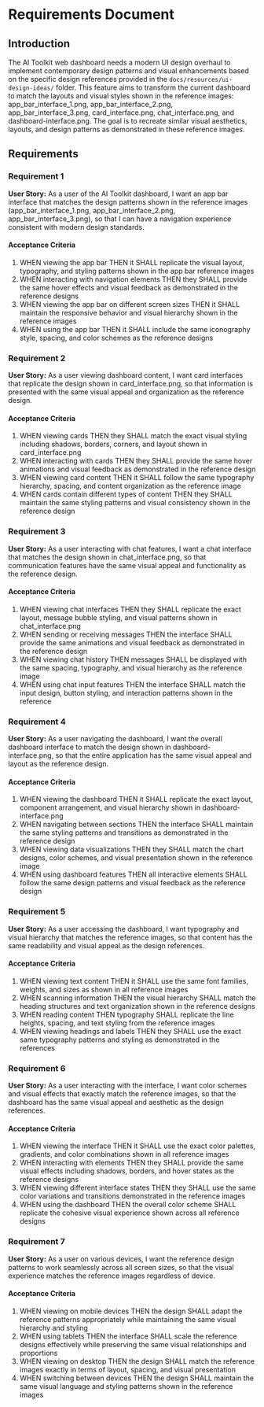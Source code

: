 # Requirements Document

## Introduction

The AI Toolkit web dashboard needs a modern UI design overhaul to implement contemporary design patterns and visual enhancements based on the specific design references provided in the `docs/resources/ui-design-ideas/` folder. This feature aims to transform the current dashboard to match the layouts and visual styles shown in the reference images: app_bar_interface_1.png, app_bar_interface_2.png, app_bar_interface_3.png, card_interface.png, chat_interface.png, and dashboard-interface.png. The goal is to recreate similar visual aesthetics, layouts, and design patterns as demonstrated in these reference images.

## Requirements

### Requirement 1

**User Story:** As a user of the AI Toolkit dashboard, I want an app bar interface that matches the design patterns shown in the reference images (app_bar_interface_1.png, app_bar_interface_2.png, app_bar_interface_3.png), so that I can have a navigation experience consistent with modern design standards.

#### Acceptance Criteria

1. WHEN viewing the app bar THEN it SHALL replicate the visual layout, typography, and styling patterns shown in the app bar reference images
2. WHEN interacting with navigation elements THEN they SHALL provide the same hover effects and visual feedback as demonstrated in the reference designs
3. WHEN viewing the app bar on different screen sizes THEN it SHALL maintain the responsive behavior and visual hierarchy shown in the reference images
4. WHEN using the app bar THEN it SHALL include the same iconography style, spacing, and color schemes as the reference designs

### Requirement 2

**User Story:** As a user viewing dashboard content, I want card interfaces that replicate the design shown in card_interface.png, so that information is presented with the same visual appeal and organization as the reference design.

#### Acceptance Criteria

1. WHEN viewing cards THEN they SHALL match the exact visual styling including shadows, borders, corners, and layout shown in card_interface.png
2. WHEN interacting with cards THEN they SHALL provide the same hover animations and visual feedback as demonstrated in the reference design
3. WHEN viewing card content THEN it SHALL follow the same typography hierarchy, spacing, and content organization as the reference image
4. WHEN cards contain different types of content THEN they SHALL maintain the same styling patterns and visual consistency shown in the reference design

### Requirement 3

**User Story:** As a user interacting with chat features, I want a chat interface that matches the design shown in chat_interface.png, so that communication features have the same visual appeal and functionality as the reference design.

#### Acceptance Criteria

1. WHEN viewing chat interfaces THEN they SHALL replicate the exact layout, message bubble styling, and visual patterns shown in chat_interface.png
2. WHEN sending or receiving messages THEN the interface SHALL provide the same animations and visual feedback as demonstrated in the reference design
3. WHEN viewing chat history THEN messages SHALL be displayed with the same spacing, typography, and visual hierarchy as the reference image
4. WHEN using chat input features THEN the interface SHALL match the input design, button styling, and interaction patterns shown in the reference

### Requirement 4

**User Story:** As a user navigating the dashboard, I want the overall dashboard interface to match the design shown in dashboard-interface.png, so that the entire application has the same visual appeal and layout as the reference design.

#### Acceptance Criteria

1. WHEN viewing the dashboard THEN it SHALL replicate the exact layout, component arrangement, and visual hierarchy shown in dashboard-interface.png
2. WHEN navigating between sections THEN the interface SHALL maintain the same styling patterns and transitions as demonstrated in the reference design
3. WHEN viewing data visualizations THEN they SHALL match the chart designs, color schemes, and visual presentation shown in the reference image
4. WHEN using dashboard features THEN all interactive elements SHALL follow the same design patterns and visual feedback as the reference design

### Requirement 5

**User Story:** As a user accessing the dashboard, I want typography and visual hierarchy that matches the reference images, so that content has the same readability and visual appeal as the design references.

#### Acceptance Criteria

1. WHEN viewing text content THEN it SHALL use the same font families, weights, and sizes as shown in all reference images
2. WHEN scanning information THEN the visual hierarchy SHALL match the heading structures and text organization shown in the reference designs
3. WHEN reading content THEN typography SHALL replicate the line heights, spacing, and text styling from the reference images
4. WHEN viewing headings and labels THEN they SHALL use the exact same typography patterns and styling as demonstrated in the references

### Requirement 6

**User Story:** As a user interacting with the interface, I want color schemes and visual effects that exactly match the reference images, so that the dashboard has the same visual appeal and aesthetic as the design references.

#### Acceptance Criteria

1. WHEN viewing the interface THEN it SHALL use the exact color palettes, gradients, and color combinations shown in all reference images
2. WHEN interacting with elements THEN they SHALL provide the same visual effects including shadows, borders, and hover states as the reference designs
3. WHEN viewing different interface states THEN they SHALL use the same color variations and transitions demonstrated in the reference images
4. WHEN using the dashboard THEN the overall color scheme SHALL replicate the cohesive visual experience shown across all reference designs

### Requirement 7

**User Story:** As a user on various devices, I want the reference design patterns to work seamlessly across all screen sizes, so that the visual experience matches the reference images regardless of device.

#### Acceptance Criteria

1. WHEN viewing on mobile devices THEN the design SHALL adapt the reference patterns appropriately while maintaining the same visual hierarchy and styling
2. WHEN using tablets THEN the interface SHALL scale the reference designs effectively while preserving the same visual relationships and proportions
3. WHEN viewing on desktop THEN the design SHALL match the reference images exactly in terms of layout, spacing, and visual presentation
4. WHEN switching between devices THEN the design SHALL maintain the same visual language and styling patterns shown in the reference images